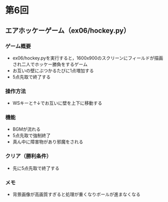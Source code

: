 # 第6回
## エアホッケーゲーム（ex06/hockey.py）
### ゲーム概要
- ex06/hockey.pyを実行すると，1600x900のスクリーンにフィールドが描画され二人でホッケー勝負をするゲーム
- お互いの壁にぶつかるたびに1点増加する
- 5点先取で終了する
### 操作方法
- WSキーと↑↓でお互いに壁を上下に移動する
### 機能
- BGMが流れる
- 5点先取で強制終了
- 真ん中に障害物があり邪魔をされる
### クリア（勝利条件）
- 先に5点先取で終了する
### メモ
- 背景画像が高画質すぎると処理が重くなりボールが進まなくなる